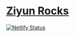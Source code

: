 # [Ziyun Rocks](https://blog.ziyun.rocks)

[![Netlify Status](https://api.netlify.com/api/v1/badges/ab9865d6-cd79-4ace-881a-3aac9d538a2d/deploy-status)](https://app.netlify.com/sites/cute-kataifi-dd101a/deploys)
